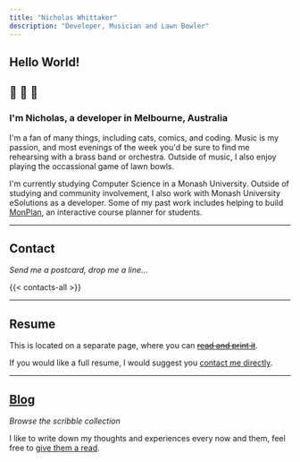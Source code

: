 ```yaml
---
title: "Nicholas Whittaker"
description: "Developer, Musician and Lawn Bowler"
---
```


## Hello World!

## :wave: :wave: :wave:

### I'm Nicholas, a developer in Melbourne, Australia

I'm a fan of many things, including cats, comics, and coding. Music is my passion, and most evenings of the week you'd be sure to find me rehearsing with a brass band or orchestra. Outside of music, I also enjoy playing the occassional game of lawn bowls.

I'm currently studying Computer Science in a Monash University. Outside of studying and community involvement, I also work with Monash University eSolutions as a developer. Some of my past work includes helping to build [MonPlan](https://monplan.apps.monash.edu), an interactive course planner for students.

---

## Contact

_Send me a postcard, drop me a line..._

{{< contacts-all >}}

---

## Resume

This is located on a separate page, where you can ~~[read and print it](/resume/)~~.

If you would like a full resume, I would suggest you [contact me directly](#contact).

---

<!-- PROJECTS -->

<!-- --- -->

## [Blog](/blog/)

_Browse the scribble collection_

I like to write down my thoughts and experiences every now and them, feel free to [give them a read](/blog/).
